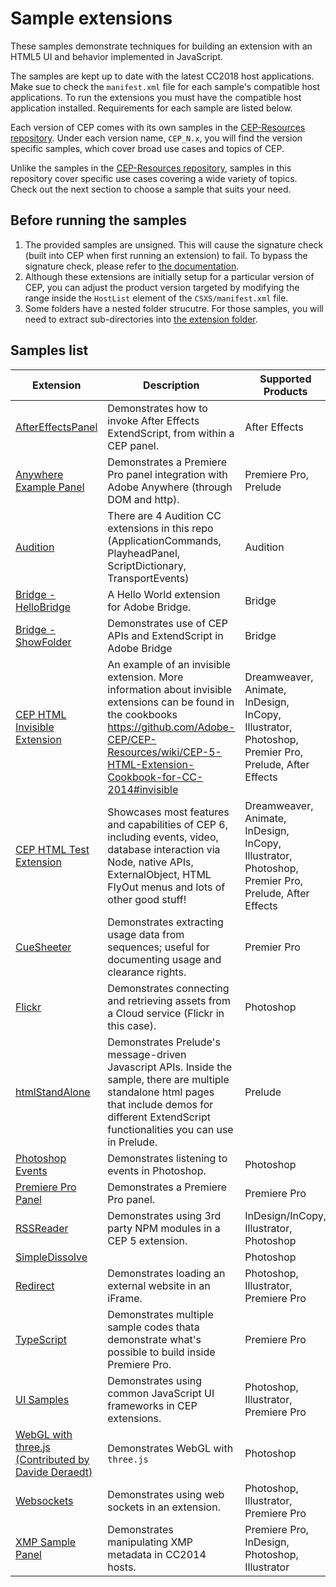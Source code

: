 Sample extensions
=======

These samples demonstrate techniques for building an extension with an HTML5 UI and behavior implemented in JavaScript. 

The samples are kept up to date with the latest CC2018 host applications. Make sue to check the `manifest.xml` file for each sample's compatible host applications. To run the extensions you must have the compatible host application installed. Requirements for each sample are listed below.
 
Each version of CEP comes with its own samples in the [CEP-Resources repository](https://github.com/Adobe-CEP/CEP-Resources). Under each version name, `CEP_N.x`, you will find the version specific samples, which cover broad use cases and topics of CEP. 

Unlike the samples in the [CEP-Resources repository](https://github.com/Adobe-CEP/CEP-Resources), samples in this repository cover specific use cases covering a wide variety of topics. Check out the next section to choose a sample that suits your need.

## Before running the samples
1. The provided samples are unsigned. This will cause the signature check (built into CEP when first running an extension) to fail. To bypass the signature check, please refer to [the documentation](https://github.com/Adobe-CEP/CEP-Resources/blob/master/CEP_8.x/Documentation/CEP%208.0%20HTML%20Extension%20Cookbook.md#debugging-unsigned-extensions).
1. Although these extensions are initially setup for a particular version of CEP, you can adjust the product version targeted by modifying the range inside the `HostList` element of the `CSXS/manifest.xml` file.
1. Some folders have a nested folder strucutre. For those samples, you will need to extract sub-directories into [the extension folder](https://github.com/Adobe-CEP/CEP-Resources/blob/master/CEP_8.x/Documentation/CEP%208.0%20HTML%20Extension%20Cookbook.md#extension-folders). 

## Samples list

| Extension | Description | Supported Products |
| --- | ------ | --- |
| [AfterEffectsPanel](https://github.com/Adobe-CEP/Samples/tree/master/AfterEffectsPanel) | Demonstrates how to invoke After Effects ExtendScript, from within a CEP panel. | After Effects|
| [Anywhere Example Panel](https://github.com/Adobe-CEP/Samples/tree/master/AnywhereExamplePanel) | Demonstrates a Premiere Pro panel integration with Adobe Anywhere (through DOM and http). | Premiere Pro, Prelude |
| [Audition](https://github.com/Adobe-CEP/Samples/tree/master/Audition) | There are 4 Audition CC extensions in this repo (ApplicationCommands, PlayheadPanel, ScriptDictionary, TransportEvents) | Audition |
| [Bridge - HelloBridge](https://github.com/Adobe-CEP/Samples/tree/master/Bridge/HelloBridge) | A Hello World extension for Adobe Bridge. | Bridge |
| [Bridge - ShowFolder](https://github.com/Adobe-CEP/Samples/tree/master/Bridge/ShowFolder) | Demonstrates use of CEP APIs and ExtendScript in Adobe Bridge | Bridge |
| [CEP HTML Invisible Extension](https://github.com/Adobe-CEP/Samples/tree/master/CEP_HTML_Invisible_Extension) | An example of an invisible extension. More information about invisible extensions can be found in the cookbooks https://github.com/Adobe-CEP/CEP-Resources/wiki/CEP-5-HTML-Extension-Cookbook-for-CC-2014#invisible | Dreamweaver, Animate, InDesign, InCopy, Illustrator, Photoshop, Premier Pro, Prelude, After Effects |
| [CEP HTML Test Extension](https://github.com/Adobe-CEP/Samples/tree/master/CEP_HTML_Test_Extension) | Showcases most features and capabilities of CEP 6, including events, video, database interaction via Node, native APIs, ExternalObject, HTML FlyOut menus and lots of other good stuff! | Dreamweaver, Animate, InDesign, InCopy, Illustrator, Photoshop, Premier Pro, Prelude, After Effects |
| [CueSheeter](https://github.com/Adobe-CEP/Samples/tree/master/CueSheeter) | Demonstrates extracting usage data from sequences; useful for documenting usage and clearance rights. | Premier Pro |
| [Flickr](https://github.com/Adobe-CEP/Samples/tree/master/Flickr) | Demonstrates connecting and retrieving assets from a Cloud service (Flickr in this case). | Photoshop |
| [htmlStandAlone](https://github.com/Adobe-CEP/Samples/tree/master/htmlStandAlone) | Demonstrates Prelude's message-driven Javascript APIs. Inside the sample, there are multiple standalone html pages that include demos for different ExtendScript functionalities you can use in Prelude. | Prelude |
| [Photoshop Events](https://github.com/Adobe-CEP/Samples/tree/master/PhotoshopEvents) | Demonstrates listening to events in Photoshop. | Photoshop |
| [Premiere Pro Panel](https://github.com/Adobe-CEP/Samples/tree/master/PProPanel) | Demonstrates a Premiere Pro panel. | Premiere Pro |
| [RSSReader](https://github.com/Adobe-CEP/Samples/tree/master/RSSReader) | Demonstrates using 3rd party NPM modules in a CEP 5 extension. | InDesign/InCopy, Illustrator, Photoshop |
| [SimpleDissolve](https://github.com/Adobe-CEP/Samples/tree/master/simpledissolve) | | Photoshop |
| [Redirect](https://github.com/Adobe-CEP/Samples/tree/master/Redirect) | Demonstrates loading an external website in an iFrame. | Photoshop, Illustrator, Premiere Pro |
| [TypeScript](https://github.com/Adobe-CEP/Samples/tree/master/TypeScript) | Demonstrates multiple sample codes thata demonstrate what's possible to build inside Premiere Pro. | Premiere Pro |
| [UI Samples](https://github.com/Adobe-CEP/Samples/tree/master/UISamples) | Demonstrates using common JavaScript UI frameworks in CEP extensions. | Photoshop, Illustrator, Premiere Pro |
| [WebGL with three.js (Contributed by Davide Deraedt)](https://github.com/Adobe-CEP/Samples/tree/master/webgl_threejs) | Demonstrates WebGL with `three.js` | Photoshop |
| [Websockets](https://github.com/Adobe-CEP/Samples/tree/master/Websocket) | Demonstrates using web sockets in an extension. | Photoshop, Illustrator, Premiere Pro |
| [XMP Sample Panel](https://github.com/Adobe-CEP/Samples/tree/master/XmpSamplePanel) | Demonstrates manipulating XMP metadata in CC2014 hosts. | Premiere Pro, InDesign, Photoshop, Illustrator |


